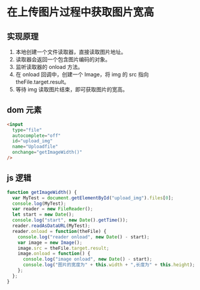 # 在上传图片过程中获取图片宽高

## 实现原理

1. 本地创建一个文件读取器，直接读取图片地址。
2. 读取器会返回一个包含图片编码的对象。
3. 监听读取器的 onload 方法。
4. 在 onload 回调中，创建一个 Image，将 img 的 src 指向 theFile.target.result。
5. 等待 img 读取图片结束，即可获取图片的宽高。

## dom 元素

```html
<input
  type="file"
  autocomplete="off"
  id="upload_img"
  name="Uploadfile"
  onchange="getImageWidth()"
/>
```

## js 逻辑

```js
function getImageWidth() {
  var MyTest = document.getElementById("upload_img").files[0];
  console.log(MyTest);
  var reader = new FileReader();
  let start = new Date();
  console.log("start", new Date().getTime());
  reader.readAsDataURL(MyTest);
  reader.onload = function(theFile) {
    console.log("reader onload", new Date() - start);
    var image = new Image();
    image.src = theFile.target.result;
    image.onload = function() {
      console.log("image onload", new Date() - start);
      console.log("图片的宽度为" + this.width + ",长度为" + this.height);
    };
  };
}
```
